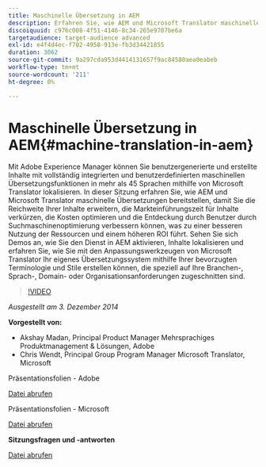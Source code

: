 ```yaml
---
title: Maschinelle Übersetzung in AEM
description: Erfahren Sie, wie AEM und Microsoft Translator maschinelle Übersetzung bereitstellen, damit Sie die Reichweite Ihrer Inhalte erweitern, die Markteinführungszeit für Inhalte verkürzen, Kosten optimieren und die Auffindbarkeit durch Benutzer durch Suchmaschinenoptimierung verbessern können, was zu einer besseren Nutzung der Ressourcen und einem höheren ROI führt.
discoiquuid: c976c008-4f51-4146-8c34-265e9707be6a
targetaudience: target-audience advanced
exl-id: e4f4d4ec-f702-4958-913e-fb3d34421855
duration: 3062
source-git-commit: 9a297cda953d4414131657f9ac84580aea0eabeb
workflow-type: tm+mt
source-wordcount: '211'
ht-degree: 0%

---
```


# Maschinelle Übersetzung in AEM{#machine-translation-in-aem}

Mit Adobe Experience Manager können Sie benutzergenerierte und erstellte Inhalte mit vollständig integrierten und benutzerdefinierten maschinellen Übersetzungsfunktionen in mehr als 45 Sprachen mithilfe von Microsoft Translator lokalisieren. In dieser Sitzung erfahren Sie, wie AEM und Microsoft Translator maschinelle Übersetzungen bereitstellen, damit Sie die Reichweite Ihrer Inhalte erweitern, die Markteinführungszeit für Inhalte verkürzen, die Kosten optimieren und die Entdeckung durch Benutzer durch Suchmaschinenoptimierung verbessern können, was zu einer besseren Nutzung der Ressourcen und einem höheren ROI führt. Sehen Sie sich Demos an, wie Sie den Dienst in AEM aktivieren, Inhalte lokalisieren und erfahren Sie, wie Sie mit den Anpassungswerkzeugen von Microsoft Translator Ihr eigenes Übersetzungssystem mithilfe Ihrer bevorzugten Terminologie und Stile erstellen können, die speziell auf Ihre Branchen-, Sprach-, Domain- oder Organisationsanforderungen zugeschnitten sind.

>[!VIDEO](https://video.tv.adobe.com/v/19383/?quality=9)

*Ausgestellt am 3. Dezember 2014*

**Vorgestellt von:**

* Akshay Madan, Principal Product Manager Mehrsprachiges Produktmanagement &amp; Lösungen, Adobe
* Chris Wendt, Principal Group Program Manager Microsoft Translator, Microsoft

Präsentationsfolien - Adobe

[Datei abrufen](assets/aem-gems-machine-translation-12-03-14.pdf)

Präsentationsfolien - Microsoft

[Datei abrufen](assets/adobe-microsoft-gems-12-03-14.pdf)

**Sitzungsfragen und -antworten**

[Datei abrufen](assets/q-a-machine-translation-12-3-14.pdf)
<!--
[Get back to the Overview](https://helpx.adobe.com/experience-manager/kt/eseminars/gems/aem-index.html)
-->
